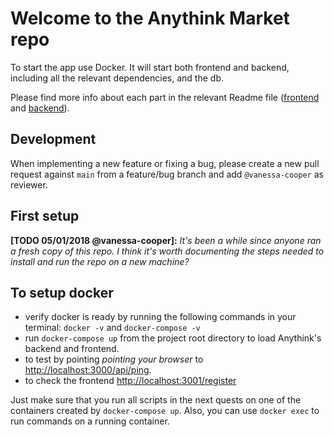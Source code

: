 # Welcome to the Anythink Market repo

To start the app use Docker. It will start both frontend and backend, including all the relevant dependencies, and the db.

Please find more info about each part in the relevant Readme file ([frontend](frontend/readme.md) and [backend](backend/README.md)).

## Development

When implementing a new feature or fixing a bug, please create a new pull request against `main` from a feature/bug branch and add `@vanessa-cooper` as reviewer.

## First setup

**[TODO 05/01/2018 @vanessa-cooper]:** _It's been a while since anyone ran a fresh copy of this repo. I think it's worth documenting the steps needed to install and run the repo on a new machine?_

## To setup docker

- verify docker is ready by running the following commands in your terminal: `docker -v` and `docker-compose -v`
- run `docker-compose up` from the project root directory to load Anythink's backend and frontend.
- to test by pointing _pointing your browser_ to <http://localhost:3000/api/ping>.
- to check the frontend  <http://localhost:3001/register>

Just make sure that you run all scripts in the next quests on one of the containers created by `docker-compose up`.  Also, you can use `docker exec` to run commands on a running container.
